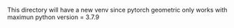 This directory will have a new venv since pytorch geometric only works with maximun python version = 3.7.9